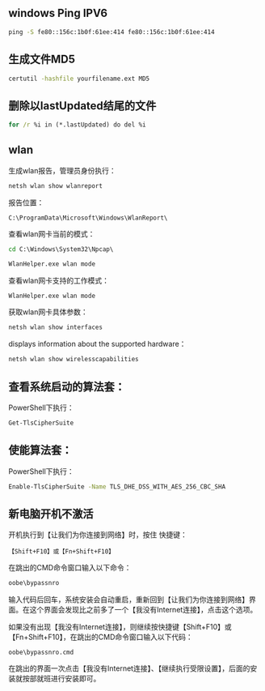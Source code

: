 ##  windows Ping IPV6
```bat
ping -S fe80::156c:1b0f:61ee:414 fe80::156c:1b0f:61ee:414
```


## 生成文件MD5
```bat
certutil -hashfile yourfilename.ext MD5
```

## 删除以lastUpdated结尾的文件
```bat
for /r %i in (*.lastUpdated) do del %i
```

## wlan

生成wlan报告，管理员身份执行：
```bat
netsh wlan show wlanreport
```

报告位置：
```
C:\ProgramData\Microsoft\Windows\WlanReport\
```

查看wlan网卡当前的模式：

```bat
cd C:\Windows\System32\Npcap\

WlanHelper.exe wlan mode

```

查看wlan网卡支持的工作模式：

```bat
WlanHelper.exe wlan mode
```

获取wlan网卡具体参数：
```bat
netsh wlan show interfaces
```

displays information about the supported hardware：
```bat
netsh wlan show wirelesscapabilities
```

## 查看系统启动的算法套：

PowerShell下执行：
```bat
Get-TlsCipherSuite
```

## 使能算法套：

PowerShell下执行：
```bat
Enable-TlsCipherSuite -Name TLS_DHE_DSS_WITH_AES_256_CBC_SHA
```

## 新电脑开机不激活

开机执行到【让我们为你连接到网络】时，按住
快捷键：
```
【Shift+F10】或【Fn+Shift+F10】
```
在跳出的CMD命令窗口输入以下命令：
```cmd
oobe\bypassnro
```
输入代码后回车，系统安装会自动重启，重新回到【让我们为你连接到网络】界面。在这个界面会发现比之前多了一个【我没有Internet连接】，点击这个选项。

如果没有出现【我没有Internet连接】，则继续按快捷键【Shift+F10】或【Fn+Shift+F10】，在跳出的CMD命令窗口输入以下代码：
```
oobe\bypassnro.cmd
```

在跳出的界面一次点击【我没有Internet连接】、【继续执行受限设置】，后面的安装就按部就班进行安装即可。
